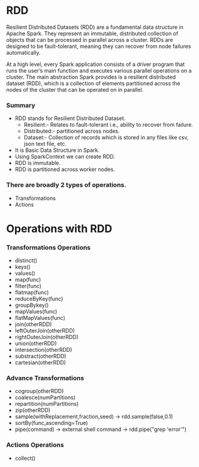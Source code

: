 # RDD
Resilient Distributed Datasets (RDD) are a fundamental data structure in Apache Spark. They represent an immutable, distributed collection of objects that can be processed in parallel across a cluster. RDDs are designed to be fault-tolerant, meaning they can recover from node failures automatically.

At a high level, every Spark application consists of a driver program that runs the user’s main function and executes various parallel operations on a cluster. The main abstraction Spark provides is a resilient distributed dataset (RDD), which is a collection of elements partitioned across the nodes of the cluster that can be operated on in parallel.

### Summary
- RDD stands for Resilient Distributed Dataset.
    - Resilient:- Relates to fault-tolerant i.e., ability to recover from failure.
    - Distributed:- partitioned across nodes.
    - Dataset:- Collection of records which is stored in any files like csv, json text file, etc.
- It is Basic Data Structure in Spark.
- Using SparkContext we can create RDD.
- RDD is immutable.
- RDD is partitioned across worker nodes.
### There are broadly 2 types of operations.
- Transformations
- Actions


# Operations with RDD
### Transformations Operations
- distinct()
- keys()
- values()
- map(func)
- filter(func)
- flatmap(func)
- reduceByKey(func)
- groupBykey()
- mapValues(func)
- flatMapValues(func)
- join(otherRDD)
- leftOuterJoin(otherRDD)
- rightOuterJoin(otherRDD)
- union(otherRDD)
- intersection(otherRDD)
- substract(otherRDD)
- cartesian(otherRDD)

### Advance Transformations
- cogroup(otherRDD)
- coalesce(numPartitions)
- repartition(numPartitions)
- zip(otherRDD)
- sample(withReplacement,fraction,seed) -> rdd.sample(false,0.1)
- sortBy(func,ascending=True)
- pipe(command)  -> external shell command -> rdd.pipe("grep 'error'")


### Actions Operations
- collect()